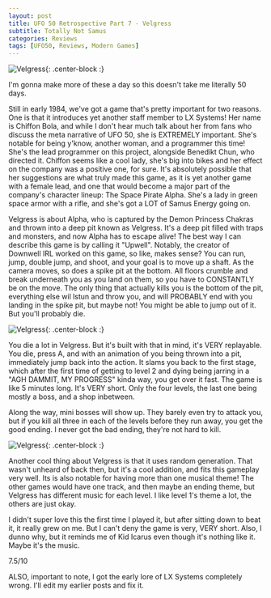 ```yaml
---
layout: post
title: UFO 50 Retrospective Part 7 - Velgress
subtitle: Totally Not Samus
categories: Reviews
tags: [UFO50, Reviews, Modern Games]
---
```


![Velgress](https://imgur.com/ODhzsfp.png){: .center-block :}

I'm gonna make more of these a day so this doesn't take me literally 50 days.

Still in early 1984, we've got a game that's pretty important for two reasons. One is that it introduces yet another staff member to LX Systems! Her name is Chiffon Bola, and while I don't hear much talk about her from fans who discuss the meta narrative of UFO 50, she is EXTREMELY important. She's notable for being y'know, another woman, and a programmer this time! She's the lead programmer on this project, alongside Benedikt Chun, who directed it. Chiffon seems like a cool lady, she's big into bikes and her effect on the company was a positive one, for sure. It's absolutely possible that her suggestions are what truly made this game, as it is yet another game with a female lead, and one that would become a major part of the company's character lineup: The Space Pirate Alpha. She's a lady in green space armor with a rifle, and she's got a LOT of Samus Energy going on.

Velgress is about Alpha, who is captured by the Demon Princess Chakras and thrown into a deep pit known as Velgress. It's a deep pit filled with traps and monsters, and now Alpha has to escape alive! The best way I can describe this game is by calling it "Upwell". Notably, the creator of Downwell IRL worked on this game, so like, makes sense? You can run, jump, double jump, and shoot, and your goal is to move up a shaft. As the camera moves, so does a spike pit at the bottom. All floors crumble and break underneath you as you land on them, so you have to CONSTANTLY be on the move. The only thing that actually kills you is the bottom of the pit, everything else wil lstun and throw you, and will PROBABLY end with you landing in the spike pit, but maybe not! You might be able to jump out of it. But you'll probably die.

![Velgress](https://imgur.com/UkadO8i.png){: .center-block :}


You die a lot in Velgress. But it's built with that in mind, it's VERY replayable. You die, press A, and with an animation of you being thrown into a pit, immediately jump back into the action. It slams you back to the first stage, which after the first time of getting to level 2 and dying being jarring in a "AGH DAMMIT, MY PROGRESS" kinda way, you get over it fast. The game is like 5 minutes long. It's VERY short. Only the four levels, the last one being mostly a boss, and a shop inbetween.

Along the way, mini bosses will show up. They barely even try to attack you, but if you kill all three in each of the levels before they run away, you get the good ending. I never got the bad ending, they're not hard to kill.

![Velgress](https://imgur.com/HTyvGZ9.png){: .center-block :}

Another cool thing about Velgress is that it uses random generation. That wasn't unheard of back then, but it's a cool addition, and fits this gameplay very well. Its is also notable for having more than one musical theme! The other games would have one track, and then maybe an ending theme, but Velgress has different music for each level. I like level 1's theme a lot, the others are just okay.

I didn't super love this the first time I played it, but after sitting down to beat it, it really grew on me. But I can't deny the game is very, VERY short. Also, I dunno why, but it reminds me of Kid Icarus even though it's nothing like it. Maybe it's the music.

7.5/10

ALSO, important to note, I got the early lore of LX Systems completely wrong. I'll edit my earlier posts and fix it.